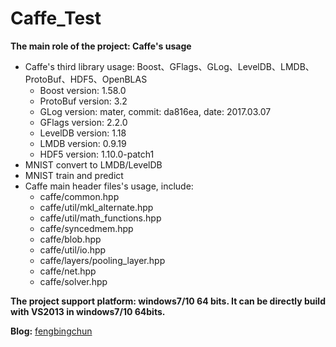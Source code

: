 # Caffe_Test
**The main role of the project: Caffe's usage**
- Caffe's third library usage: Boost、GFlags、GLog、LevelDB、LMDB、ProtoBuf、HDF5、OpenBLAS
	- Boost version: 1.58.0
	- ProtoBuf version: 3.2
	- GLog version: mater, commit: da816ea, date: 2017.03.07
	- GFlags version: 2.2.0
	- LevelDB version: 1.18
	- LMDB version: 0.9.19
	- HDF5 version: 1.10.0-patch1
- MNIST convert to LMDB/LevelDB
- MNIST train and predict
- Caffe main header files's usage, include:
    - caffe/common.hpp
    - caffe/util/mkl_alternate.hpp
    - caffe/util/math_functions.hpp
	- caffe/syncedmem.hpp
	- caffe/blob.hpp
	- caffe/util/io.hpp
	- caffe/layers/pooling_layer.hpp
	- caffe/net.hpp
	- caffe/solver.hpp

**The project support platform: windows7/10 64 bits. It can be directly build with VS2013 in windows7/10 64bits.**

**Blog:** [fengbingchun](http://blog.csdn.net/fengbingchun/article/category/3185663)

